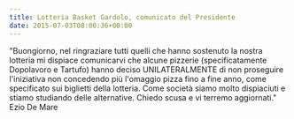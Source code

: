 ```yaml
---
title: Lotteria Basket Gardolo, comunicato del Presidente
date: 2015-07-03T08:00:36+00:00
---
```

"Buongiorno, nel ringraziare tutti quelli che hanno sostenuto la nostra lotteria mi dispiace comunicarvi che alcune pizzerie (specificatamente Dopolavoro e Tartufo) hanno deciso UNILATERALMENTE di non proseguire l'iniziativa non concedendo più l'omaggio pizza fino a fine anno, come specificato sui biglietti della lotteria. Come società siamo molto dispiaciuti e stiamo studiando delle alternative. Chiedo scusa e vi terremo aggiornati." Ezio De Mare